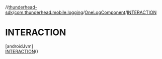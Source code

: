 //[thunderhead-sdk](../../../../index.md)/[com.thunderhead.mobile.logging](../../index.md)/[OneLogComponent](../index.md)/[INTERACTION](index.md)

# INTERACTION

[androidJvm]\
[INTERACTION](index.md)()
